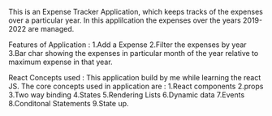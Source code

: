 This is an Expense Tracker Application, which keeps tracks of the expenses over a particular year.
In this applilcation the expenses over the years 2019-2022 are managed. 

Features of Application :
1.Add a Expense
2.Filter the expenses by year
3.Bar char showing the expenses in particular month of the year relative to maximum expense in that year.

React Concepts used : 
This application build by me while learning the react JS.
The core concepts used in application are :
1.React components
2.props
3.Two way binding
4.States
5.Rendering Lists
6.Dynamic data
7.Events
8.Conditonal Statements
9.State up.
